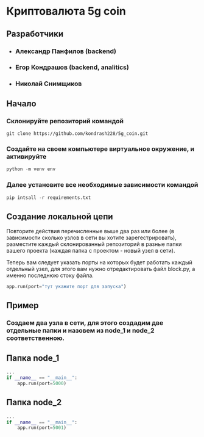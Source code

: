 # Криптовалюта 5g coin

## Разработчики
- ### Александр Панфилов (backend)
- ### Егор Кондрашов (backend, analitics)
- ### Николай Снимщиков

## Начало
### Склонируйте репозиторий командой
```
git clone https://github.com/kondrash228/5g_coin.git
```
### Создайте на своем компьютере виртуальное окружение, и активируйте
```python
python -m venv env
```
### Далее установите все необходимые зависимости командой
```python
pip intsall -r requirements.txt
```

## Создание локальной цепи
Повторите действия перечисленные выше два раз или более (в зависимости сколько узлов в сети вы хотите зарегестрировать), разместите каждый склонированный репозиторий в разные папки вашего проекта (каждая папка с проектом - новый узел в сети). 

Теперь вам следует указать порты на которых будет работать каждый отдельный узел, для этого вам нужно отредактировать файл block.py, а именно последнюю стоку файла.
```python
app.run(port="тут укажите порт для запуска")
```

## Пример
### Создаем два узла в сети, для этого создадим две отдельные папки и назовем из node_1 и node_2 соответственною.

## Папка node_1
```python
...
if __name__ == "__main__":
    app.run(port=5000)
```

## Папка node_2
```python
...
if __name__ == "__main__":
    app.run(port=5001)
```